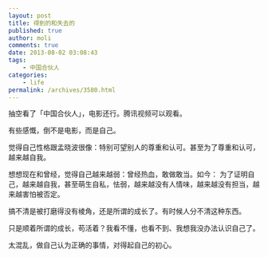 ```yaml
---
layout: post
title: 得到的和失去的
published: true
author: moli
comments: true
date: 2013-08-02 03:08:43
tags:
    - 中国合伙人
categories:
    - life
permalink: /archives/3580.html
---
```

抽空看了「中国合伙人」，电影还行。腾讯视频可以观看。

有些感慨，倒不是电影，而是自己。

觉得自己性格跟孟晓波很像：特别可望别人的尊重和认可。甚至为了尊重和认可，越来越自我。

想想现在和曾经，觉得自己越来越弱：曾经热血，敢做敢当。如今： 为了证明自己，越来越自我，甚至萌生自私，怯弱，越来越没有人情味，越来越没有担当，越来越害怕被否定。

搞不清是被打磨得没有棱角，还是所谓的成长了。有时候人分不清这种东西。

只是顺着所谓的成长，苟活着？我看不懂，也看不到、我想我没办法认识自己了。

太混乱，做自己认为正确的事情，对得起自己的初心。
